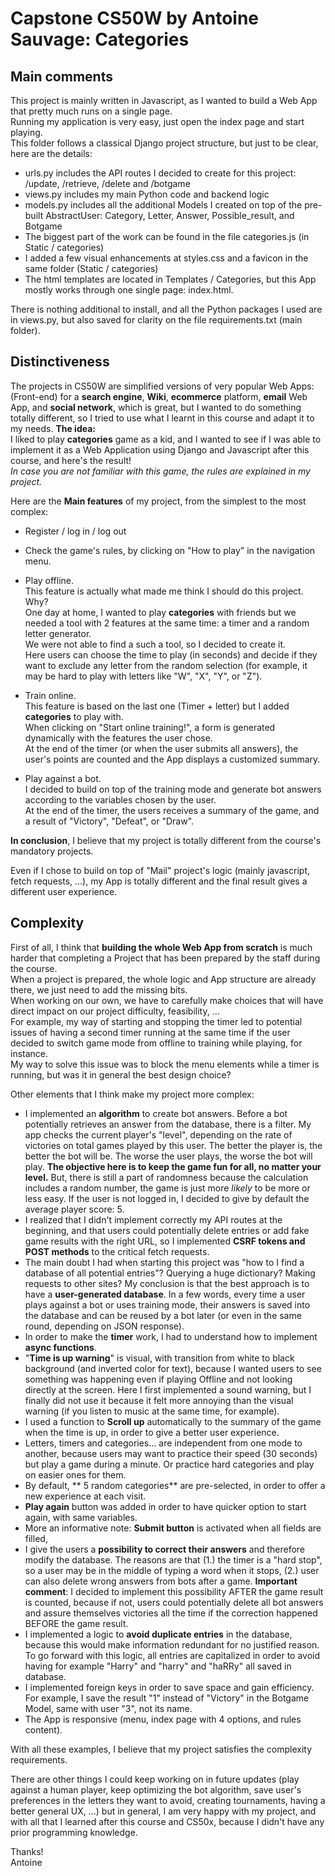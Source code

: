 # Capstone CS50W by Antoine Sauvage: Categories

## Main comments

This project is mainly written in Javascript, as I wanted to build a Web App that pretty much runs on a single page.  
Running my application is very easy, just open the index page and start playing.  
This folder follows a classical Django project structure, but just to be clear, here are the details:  
- urls.py includes the API routes I decided to create for this project: /update, /retrieve, /delete and /botgame  
- views.py includes my main Python code and backend logic  
- models.py includes all the additional Models I created on top of the pre-built AbstractUser: Category, Letter, Answer, Possible_result, and Botgame  
- The biggest part of the work can be found in the file categories.js (in Static / categories)  
- I added a few visual enhancements at styles.css and a favicon in the same folder (Static / categories)  
- The html templates are located in Templates / Categories, but this App mostly works through one single page: index.html.  

There is nothing additional to install, and all the Python packages I used are in views.py, but also saved for clarity on the file requirements.txt (main folder).  

## Distinctiveness

The projects in CS50W are simplified versions of very popular Web Apps: (Front-end) for a **search engine**, **Wiki**, **ecommerce** platform, **email** Web App, and **social network**, which is great, but I wanted to do something totally different, so I tried to use what I learnt in this course and adapt it to my needs.
**The idea:**  
I liked to play **categories** game as a kid, and I wanted to see if I was able to implement it as a Web Application using Django and Javascript after this course, and here's the result!  
*In case you are not familiar with this game, the rules are explained in my project.*  

Here are the **Main features** of my project, from the simplest to the most complex:  
- Register / log in / log out  
- Check the game's rules, by clicking on "How to play" in the navigation menu.  
- Play offline.  
This feature is actually what made me think I should do this project.  
Why?  
One day at home, I wanted to play **categories** with friends but we needed a tool with 2 features at the same time: a timer and a random letter generator.  
We were not able to find a such a tool, so I decided to create it.  
Here users can choose the time to play (in seconds) and decide if they want to exclude any letter from the random selection (for example, it may be hard to play with letters like "W", "X", "Y", or "Z").  

- Train online.  
This feature is based on the last one (Timer + letter) but I added **categories** to play with.   
When clicking on "Start online training!", a form is generated dynamically with the features the user chose.  
At the end of the timer (or when the user submits all answers), the user's points are counted and the App displays a customized summary.  

- Play against a bot.  
I decided to build on top of the training mode and generate bot answers according to the variables chosen by the user.  
At the end of the timer, the users receives a summary of the game, and a result of "Victory", "Defeat", or "Draw".  

**In conclusion**, I believe that my project is totally different from the course's mandatory projects.

Even if I chose to build on top of "Mail" project's logic (mainly javascript, fetch requests, ...), my App is totally different and the final result gives a different user experience.

## Complexity

First of all, I think that **building the whole Web App from scratch** is much harder that completing a Project that has been prepared by the staff during the course.  
When a project is prepared, the whole logic and App structure are already there, we just need to add the missing bits.  
When working on our own, we have to carefully make choices that will have direct impact on our project difficulty, feasibility, ...  
For example, my way of starting and stopping the timer led to potential issues of having a second timer running at the same time if the user decided to switch game mode from offline to training while playing, for instance.  
My way to solve this issue was to block the menu elements while a timer is running, but was it in general the best design choice?  

Other elements that I think make my project more complex:  
- I implemented an **algorithm** to create bot answers. Before a bot potentially retrieves an answer from the database, there is a filter. My app checks the current player's "level", depending on the rate of victories on total games played by this user. The better the player is, the better the bot will be. The worse the user plays, the worse the bot will play. **The objective here is to keep the game fun for all, no matter your level.** But, there is still a part of randomness because the calculation includes a random number, the game is just more *likely* to be more or less easy. If the user is not logged in, I decided to give by default the average player score: 5.  
- I realized that I didn't implement correctly my API routes at the beginning, and that users could potentially delete entries or add fake game results with the right URL, so I implemented **CSRF tokens and POST methods** to the critical fetch requests.  
- The main doubt I had when starting this project was "how to I find a database of all potential entries"? Querying a huge dictionary? Making requests to other sites? My conclusion is that the best approach is to have a **user-generated database**. In a few words, every time a user plays against a bot or uses training mode, their answers is saved into the database and can be reused by a bot later (or even in the same round, depending on JSON response).  
- In order to make the **timer** work, I had to understand how to implement **async functions**.  
- "**Time is up warning**" is visual, with transition from white to black background (and inverted color for text), because I wanted users to see something was happening even if playing Offline and not looking directly at the screen. Here I first implemented a sound warning, but I finally did not use it because it felt more annoying than the visual warning (if you listen to music at the same time, for example).  
- I used a function to **Scroll up** automatically to the summary of the game when the time is up, in order to give a better user experience.  
- Letters, timers and categories... are independent from one mode to another, because users may want to practice their speed (30 seconds) but play a game during a minute. Or practice hard categories and play on easier ones for them.  
- By default, ** 5 random categories** are pre-selected, in order to offer a new experience at each visit.
- **Play again** button was added in order to have quicker option to start again, with same variables.  
- More an informative note: **Submit button** is activated when all fields are filled,
- I give the users a **possibility to correct their answers** and therefore modify the database. The reasons are that (1.) the timer is a "hard stop", so a user may be in the middle of typing a word when it stops, (2.) user can also delete wrong answers from bots after a game. **Important comment**: I decided to implement this possibility AFTER the game result is counted, because if not, users could potentially delete all bot answers and assure themselves victories all the time if the correction happened BEFORE the game result.  
- I implemented a logic to **avoid duplicate entries** in the database, because this would make information redundant for no justified reason. To go forward with this logic, all entries are capitalized in order to avoid having for example "Harry" and "harry" and "haRRy" all saved in database.  
- I implemented foreign keys in order to save space and gain efficiency. For example, I save the result "1" instead of "Victory" in the Botgame Model, same with user "3", not its name.  
- The App is responsive (menu, index page with 4 options, and rules content).

With all these examples, I believe that my project satisfies the complexity requirements.

There are other things I could keep working on in future updates (play against a human player, keep optimizing the bot algorithm, save user's preferences in the letters they want to avoid, creating tournaments, having a better general UX, ...) but in general, I am very happy with my project, and with all that I learned after this course and CS50x, because I didn't have any prior programming knowledge.

Thanks!  
Antoine